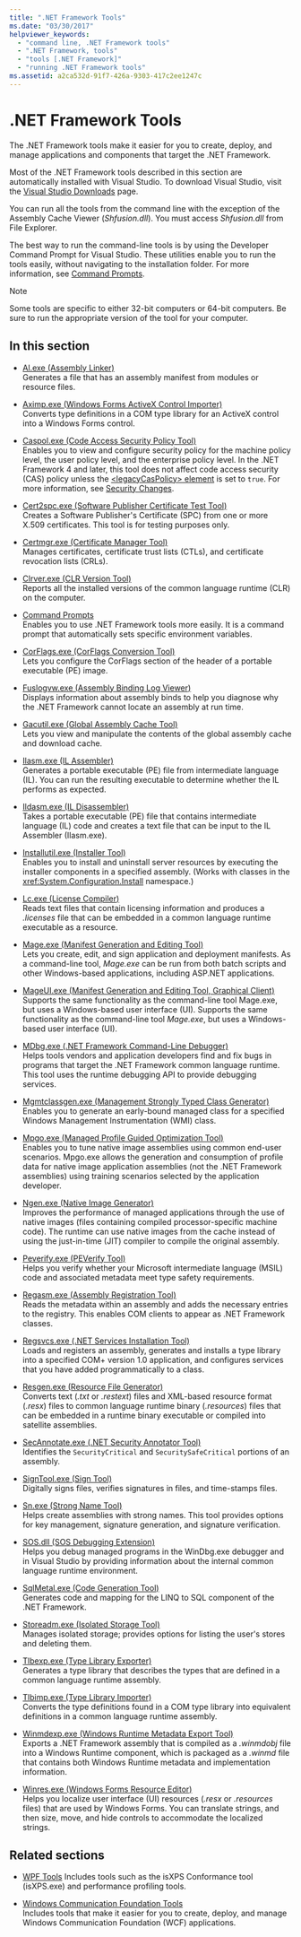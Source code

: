 ```yaml
---
title: ".NET Framework Tools"
ms.date: "03/30/2017"
helpviewer_keywords:
  - "command line, .NET Framework tools"
  - ".NET Framework, tools"
  - "tools [.NET Framework]"
  - "running .NET Framework tools"
ms.assetid: a2ca532d-91f7-426a-9303-417c2ee1247c
---
```

# .NET Framework Tools

The .NET Framework tools make it easier for you to create, deploy, and manage applications and components that target the .NET Framework.

Most of the .NET Framework tools described in this section are automatically installed with Visual Studio. To download Visual Studio, visit the [Visual Studio Downloads](https://visualstudio.microsoft.com/downloads/?utm_medium=microsoft&utm_source=docs.microsoft.com&utm_campaign=inline+link&utm_content=download+vs2019) page.

You can run all the tools from the command line with the exception of the Assembly Cache Viewer (*Shfusion.dll*). You must access *Shfusion.dll* from File Explorer.
  
The best way to run the command-line tools is by using the Developer Command Prompt for Visual Studio. These utilities enable you to run the tools easily, without navigating to the installation folder. For more information, see [Command Prompts](developer-command-prompt-for-vs.md).

> [!NOTE]
> Some tools are specific to either 32-bit computers or 64-bit computers. Be sure to run the appropriate version of the tool for your computer.

## In this section

- [Al.exe (Assembly Linker)](al-exe-assembly-linker.md)  
Generates a file that has an assembly manifest from modules or resource files.

- [Aximp.exe (Windows Forms ActiveX Control Importer)](aximp-exe-windows-forms-activex-control-importer.md)  
Converts type definitions in a COM type library for an ActiveX control into a Windows Forms control.

- [Caspol.exe (Code Access Security Policy Tool)](caspol-exe-code-access-security-policy-tool.md)  
Enables you to view and configure security policy for the machine policy level, the user policy level, and the enterprise policy level. In the .NET Framework 4 and later, this tool does not affect code access security (CAS) policy unless the [\<legacyCasPolicy> element](../configure-apps/file-schema/runtime/netfx40-legacysecuritypolicy-element.md) is set to `true`. For more information, see [Security Changes](../security/security-changes.md).

- [Cert2spc.exe (Software Publisher Certificate Test Tool)](cert2spc-exe-software-publisher-certificate-test-tool.md)  
Creates a Software Publisher's Certificate (SPC) from one or more X.509 certificates. This tool is for testing purposes only.

- [Certmgr.exe (Certificate Manager Tool)](certmgr-exe-certificate-manager-tool.md)  
Manages certificates, certificate trust lists (CTLs), and certificate revocation lists (CRLs).

- [Clrver.exe (CLR Version Tool)](clrver-exe-clr-version-tool.md)  
Reports all the installed versions of the common language runtime (CLR) on the computer.

- [Command Prompts](developer-command-prompt-for-vs.md)  
Enables you to use .NET Framework tools more easily. It is a command prompt that automatically sets specific environment variables.

- [CorFlags.exe (CorFlags Conversion Tool)](corflags-exe-corflags-conversion-tool.md)  
Lets you configure the CorFlags section of the header of a portable executable (PE) image.

- [Fuslogvw.exe (Assembly Binding Log Viewer)](fuslogvw-exe-assembly-binding-log-viewer.md)  
Displays information about assembly binds to help you diagnose why the .NET Framework cannot locate an assembly at run time.

- [Gacutil.exe (Global Assembly Cache Tool)](gacutil-exe-gac-tool.md)  
Lets you view and manipulate the contents of the global assembly cache and download cache.

- [Ilasm.exe (IL Assembler)](ilasm-exe-il-assembler.md)  
Generates a portable executable (PE) file from intermediate language (IL). You can run the resulting executable to determine whether the IL performs as expected.

- [Ildasm.exe (IL Disassembler)](ildasm-exe-il-disassembler.md)  
Takes a portable executable (PE) file that contains intermediate language (IL) code and creates a text file that can be input to the IL Assembler (Ilasm.exe).

- [Installutil.exe (Installer Tool)](installutil-exe-installer-tool.md)  
Enables you to install and uninstall server resources by executing the installer components in a specified assembly. (Works with classes in the <xref:System.Configuration.Install> namespace.)

- [Lc.exe (License Compiler)](lc-exe-license-compiler.md)  
Reads text files that contain licensing information and produces a *.licenses* file that can be embedded in a common language runtime executable as a resource.

- [Mage.exe (Manifest Generation and Editing Tool)](mage-exe-manifest-generation-and-editing-tool.md)  
Lets you create, edit, and sign application and deployment manifests. As a command-line tool, *Mage.exe* can be run from both batch scripts and other Windows-based applications, including ASP.NET applications.

- [MageUI.exe (Manifest Generation and Editing Tool, Graphical Client)](mageui-exe-manifest-generation-and-editing-tool-graphical-client.md)  
Supports the same functionality as the command-line tool Mage.exe, but uses a Windows-based user interface (UI). Supports the same functionality as the command-line tool *Mage.exe*, but uses a Windows-based user interface (UI).

- [MDbg.exe (.NET Framework Command-Line Debugger)](mdbg-exe.md)  
Helps tools vendors and application developers find and fix bugs in programs that target the .NET Framework common language runtime. This tool uses the runtime debugging API to provide debugging services.

- [Mgmtclassgen.exe (Management Strongly Typed Class Generator)](mgmtclassgen-exe.md)  
Enables you to generate an early-bound managed class for a specified Windows Management Instrumentation (WMI) class.

- [Mpgo.exe (Managed Profile Guided Optimization Tool)](mpgo-exe-managed-profile-guided-optimization-tool.md)  
Enables you to tune native image assemblies using common end-user scenarios. Mpgo.exe allows the generation and consumption of profile data for native image application assemblies (not the .NET Framework assemblies) using training scenarios selected by the application developer.

- [Ngen.exe (Native Image Generator)](ngen-exe-native-image-generator.md)  
Improves the performance of managed applications through the use of native images (files containing compiled processor-specific machine code). The runtime can use native images from the cache instead of using the just-in-time (JIT) compiler to compile the original assembly.

- [Peverify.exe (PEVerify Tool)](peverify-exe-peverify-tool.md)  
Helps you verify whether your Microsoft intermediate language (MSIL) code and associated metadata meet type safety requirements.

- [Regasm.exe (Assembly Registration Tool)](regasm-exe-assembly-registration-tool.md)  
Reads the metadata within an assembly and adds the necessary entries to the registry. This enables COM clients to appear as .NET Framework classes.

- [Regsvcs.exe (.NET Services Installation Tool)](regsvcs-exe-net-services-installation-tool.md)  
Loads and registers an assembly, generates and installs a type library into a specified COM+ version 1.0 application, and configures services that you have added programmatically to a class.

- [Resgen.exe (Resource File Generator)](resgen-exe-resource-file-generator.md)  
Converts text (*.txt* or *.restext*) files and XML-based resource format (*.resx*) files to common language runtime binary (*.resources*) files that can be embedded in a runtime binary executable or compiled into satellite assemblies.

- [SecAnnotate.exe (.NET Security Annotator Tool)](secannotate-exe-net-security-annotator-tool.md)  
Identifies the `SecurityCritical` and `SecuritySafeCritical` portions of an assembly.

- [SignTool.exe (Sign Tool)](signtool-exe.md)  
Digitally signs files, verifies signatures in files, and time-stamps files.

- [Sn.exe (Strong Name Tool)](sn-exe-strong-name-tool.md)  
Helps create assemblies with strong names. This tool provides options for key management, signature generation, and signature verification.

- [SOS.dll (SOS Debugging Extension)](sos-dll-sos-debugging-extension.md)  
Helps you debug managed programs in the WinDbg.exe debugger and in Visual Studio by providing information about the internal common language runtime environment.

- [SqlMetal.exe (Code Generation Tool)](sqlmetal-exe-code-generation-tool.md)  
Generates code and mapping for the LINQ to SQL component of the .NET Framework.

- [Storeadm.exe (Isolated Storage Tool)](storeadm-exe-isolated-storage-tool.md)  
Manages isolated storage; provides options for listing the user's stores and deleting them.

- [Tlbexp.exe (Type Library Exporter)](tlbexp-exe-type-library-exporter.md)  
Generates a type library that describes the types that are defined in a common language runtime assembly.

- [Tlbimp.exe (Type Library Importer)](tlbimp-exe-type-library-importer.md)  
Converts the type definitions found in a COM type library into equivalent definitions in a common language runtime assembly.

- [Winmdexp.exe (Windows Runtime Metadata Export Tool)](winmdexp-exe-windows-runtime-metadata-export-tool.md)  
Exports a .NET Framework assembly that is compiled as a *.winmdobj* file into a Windows Runtime component, which is packaged as a *.winmd* file that contains both Windows Runtime metadata and implementation information.

- [Winres.exe (Windows Forms Resource Editor)](winres-exe-windows-forms-resource-editor.md)  
Helps you localize user interface (UI) resources (*.resx* or *.resources* files) that are used by Windows Forms. You can translate strings, and then size, move, and hide controls to accommodate the localized strings.

## Related sections

- [WPF Tools](https://docs.microsoft.com/previous-versions/ms742404(v=vs.110))  
Includes tools such as the isXPS Conformance tool (isXPS.exe) and performance profiling tools.

- [Windows Communication Foundation Tools](../wcf/tools.md)  
Includes tools that make it easier for you to create, deploy, and manage Windows Communication Foundation (WCF) applications.
